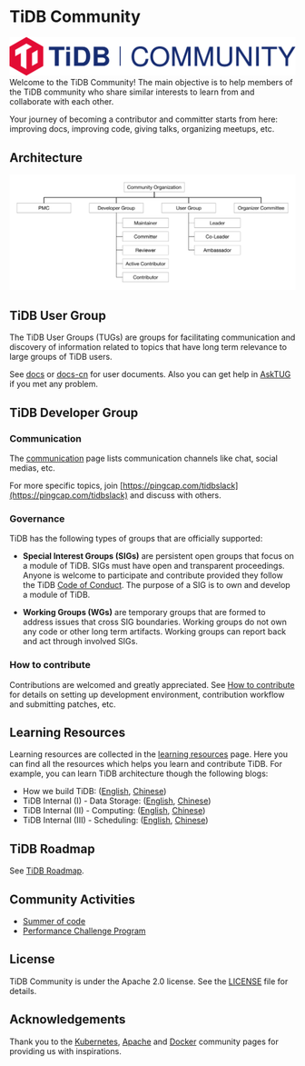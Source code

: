 # TiDB Community
![TiDB Community Logo](./TiDB_Community_Logo.svg)
Welcome to the TiDB Community! The main objective is to help members of the
TiDB community who share similar interests to learn from and collaborate with
each other.

Your journey of becoming a contributor and committer starts from here:
improving docs, improving code, giving talks, organizing meetups, etc.

## Architecture

![TiDB Community Architecture](./architecture.svg)

## TiDB User Group

The TiDB User Groups (TUGs) are groups for facilitating communication and discovery of
information related to topics that have long term relevance to large groups of
TiDB users.

See [docs](https://pingcap.com/docs/) or
[docs-cn](https://pingcap.com/docs-cn/) for user documents. Also you can get
help in [AskTUG](https://asktug.com/) if you met any problem.

## TiDB Developer Group

### Communication

The [communication](./communicating.md) page lists communication channels like
chat, social medias, etc.

For more specific topics, join
[https://pingcap.com/tidbslack](https://pingcap.com/tidbslack) and discuss with others.

### Governance

TiDB has the following types of groups that are officially supported:

* **Special Interest Groups (SIGs)** are persistent open groups that focus on a
  module of TiDB. SIGs must have open and transparent proceedings. Anyone is
  welcome to participate and contribute provided they follow the TiDB [Code of
  Conduct](./CODE_OF_CONDUCT.md). The purpose of a SIG is to own and develop a
  module of TiDB.

* **Working Groups (WGs)** are temporary groups that are formed to address
  issues that cross SIG boundaries. Working groups do not own any code or other
  long term artifacts. Working groups can report back and act through involved
  SIGs.

### How to contribute

Contributions are welcomed and greatly appreciated. See [How to
contribute](./contributors/README.md) for details on setting up development
environment, contribution workflow and submitting patches, etc.

## Learning Resources

Learning resources are collected in the [learning
resources](./learning-resources/README.md) page. Here you can find all the
resources which helps you learn and contribute TiDB. For example, you can learn
TiDB architecture though the following blogs:

* How we build TiDB: ([English](https://www.pingcap.com/blog/2016-10-17-how-we-build-tidb/), [Chinese](https://pingcap.com/blog-cn/how-do-we-build-tidb/))
* TiDB Internal (I) - Data Storage: ([English](https://pingcap.com/blog/2017-07-11-tidbinternal1/), [Chinese](https://pingcap.com/blog-cn/tidb-internal-1/))
* TiDB Internal (II) - Computing: ([English](https://pingcap.com/blog/2017-07-11-tidbinternal2/), [Chinese](https://pingcap.com/blog-cn/tidb-internal-2/))
* TiDB Internal (III) - Scheduling: ([English](https://pingcap.com/blog/2017-07-20-tidbinternal3/), [Chinese](https://pingcap.com/blog-cn/tidb-internal-3/))

## TiDB Roadmap

See [TiDB Roadmap](https://pingcap.com/docs/v2.1/roadmap/#tidb-roadmap).

## Community Activities

* [Summer of code](./soc/README.md)
* [Performance Challenge Program](./challenge-Programs/README.md)

## License

TiDB Community is under the Apache 2.0 license. See the
[LICENSE](./LICENSE.md) file for details.

## Acknowledgements

Thank you to the [Kubernetes](https://github.com/kubernetes/community),
[Apache](http://activemq.apache.org/becoming-a-committer.html) and
[Docker](https://github.com/docker/community) community pages for providing us
with inspirations.
